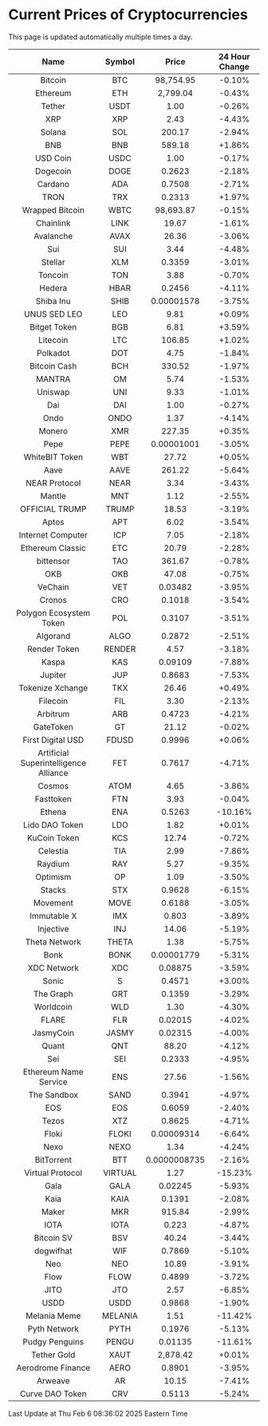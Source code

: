 # Current Prices of Cryptocurrencies
This page is updated automatically multiple times a day.

| Name | Symbol | Price | 24 Hour Change |
| :---: |:---:| :---: | :---: |
| Bitcoin | BTC | 98,754.95 | -0.10% |
| Ethereum | ETH | 2,799.04 | -0.43% |
| Tether | USDT | 1.00 | -0.26% |
| XRP | XRP | 2.43 | -4.43% |
| Solana | SOL | 200.17 | -2.94% |
| BNB | BNB | 589.18 | +1.86% |
| USD Coin | USDC | 1.00 | -0.17% |
| Dogecoin | DOGE | 0.2623 | -2.18% |
| Cardano | ADA | 0.7508 | -2.71% |
| TRON | TRX | 0.2313 | +1.97% |
| Wrapped Bitcoin | WBTC | 98,693.87 | -0.15% |
| Chainlink | LINK | 19.67 | -1.61% |
| Avalanche | AVAX | 26.36 | -3.06% |
| Sui | SUI | 3.44 | -4.48% |
| Stellar | XLM | 0.3359 | -3.01% |
| Toncoin | TON | 3.88 | -0.70% |
| Hedera | HBAR | 0.2456 | -4.11% |
| Shiba Inu | SHIB | 0.00001578 | -3.75% |
| UNUS SED LEO | LEO | 9.81 | +0.09% |
| Bitget Token | BGB | 6.81 | +3.59% |
| Litecoin | LTC | 106.85 | +1.02% |
| Polkadot | DOT | 4.75 | -1.84% |
| Bitcoin Cash | BCH | 330.52 | -1.97% |
| MANTRA | OM | 5.74 | -1.53% |
| Uniswap | UNI | 9.33 | -1.01% |
| Dai | DAI | 1.00 | -0.27% |
| Ondo | ONDO | 1.37 | -4.14% |
| Monero | XMR | 227.35 | +0.35% |
| Pepe | PEPE | 0.00001001 | -3.05% |
| WhiteBIT Token | WBT | 27.72 | +0.05% |
| Aave | AAVE | 261.22 | -5.64% |
| NEAR Protocol | NEAR | 3.34 | -3.43% |
| Mantle | MNT | 1.12 | -2.55% |
| OFFICIAL TRUMP | TRUMP | 18.53 | -3.19% |
| Aptos | APT | 6.02 | -3.54% |
| Internet Computer | ICP | 7.05 | -2.18% |
| Ethereum Classic | ETC | 20.79 | -2.28% |
| bittensor | TAO | 361.67 | -0.78% |
| OKB | OKB | 47.08 | -0.75% |
| VeChain | VET | 0.03482 | -3.95% |
| Cronos | CRO | 0.1018 | -3.54% |
| Polygon Ecosystem Token | POL | 0.3107 | -3.51% |
| Algorand | ALGO | 0.2872 | -2.51% |
| Render Token | RENDER | 4.57 | -3.18% |
| Kaspa | KAS | 0.09109 | -7.88% |
| Jupiter | JUP | 0.8683 | -7.53% |
| Tokenize Xchange | TKX | 26.46 | +0.49% |
| Filecoin | FIL | 3.30 | -2.13% |
| Arbitrum | ARB | 0.4723 | -4.21% |
| GateToken | GT | 21.12 | -0.02% |
| First Digital USD | FDUSD | 0.9996 | +0.06% |
| Artificial Superintelligence Alliance | FET | 0.7617 | -4.71% |
| Cosmos | ATOM | 4.65 | -3.86% |
| Fasttoken | FTN | 3.93 | -0.04% |
| Ethena | ENA | 0.5263 | -10.16% |
| Lido DAO Token | LDO | 1.82 | +0.01% |
| KuCoin Token | KCS | 12.74 | -0.72% |
| Celestia | TIA | 2.99 | -7.86% |
| Raydium | RAY | 5.27 | -9.35% |
| Optimism | OP | 1.09 | -3.50% |
| Stacks | STX | 0.9628 | -6.15% |
| Movement | MOVE | 0.6188 | -3.05% |
| Immutable X | IMX | 0.803 | -3.89% |
| Injective | INJ | 14.06 | -5.19% |
| Theta Network | THETA | 1.38 | -5.75% |
| Bonk | BONK | 0.00001779 | -5.31% |
| XDC Network | XDC | 0.08875 | -3.59% |
| Sonic | S | 0.4571 | +3.00% |
| The Graph | GRT | 0.1359 | -3.29% |
| Worldcoin | WLD | 1.30 | -4.30% |
| FLARE | FLR | 0.02015 | -4.02% |
| JasmyCoin | JASMY | 0.02315 | -4.00% |
| Quant | QNT | 88.20 | -4.12% |
| Sei | SEI | 0.2333 | -4.95% |
| Ethereum Name Service | ENS | 27.56 | -1.56% |
| The Sandbox | SAND | 0.3941 | -4.97% |
| EOS | EOS | 0.6059 | -2.40% |
| Tezos | XTZ | 0.8625 | -4.71% |
| Floki | FLOKI | 0.00009314 | -6.64% |
| Nexo | NEXO | 1.34 | -4.24% |
| BitTorrent | BTT | 0.0000008735 | -2.16% |
| Virtual Protocol | VIRTUAL | 1.27 | -15.23% |
| Gala | GALA | 0.02245 | -5.93% |
| Kaia | KAIA | 0.1391 | -2.08% |
| Maker | MKR | 915.84 | -2.99% |
| IOTA | IOTA | 0.223 | -4.87% |
| Bitcoin SV | BSV | 40.24 | -3.44% |
| dogwifhat | WIF | 0.7869 | -5.10% |
| Neo | NEO | 10.89 | -3.91% |
| Flow | FLOW | 0.4899 | -3.72% |
| JITO | JTO | 2.57 | -6.85% |
| USDD | USDD | 0.9868 | -1.90% |
| Melania Meme | MELANIA | 1.51 | -11.42% |
| Pyth Network | PYTH | 0.1976 | -5.13% |
| Pudgy Penguins | PENGU | 0.01135 | -11.61% |
| Tether Gold | XAUT | 2,878.42 | +0.01% |
| Aerodrome Finance | AERO | 0.8901 | -3.95% |
| Arweave | AR | 10.15 | -7.41% |
| Curve DAO Token | CRV | 0.5113 | -5.24% |

Last Update at Thu Feb  6 08:36:02 2025 Eastern Time